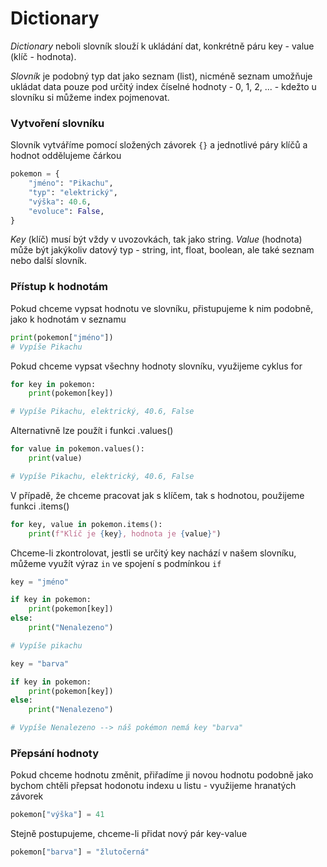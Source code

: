 # Dictionary

_Dictionary_ neboli slovník slouží k ukládání dat, konkrétně páru key - value (klíč - hodnota).

_Slovník_ je podobný typ dat jako seznam (list), nicméně seznam umožňuje ukládat data pouze pod určitý index číselné hodnoty - 0, 1, 2, ... - kdežto u slovníku si můžeme index pojmenovat.

### Vytvoření slovníku

Slovník vytváříme pomocí složených závorek `{}` a jednotlivé páry klíčů a hodnot oddělujeme čárkou

```python
pokemon = {
    "jméno": "Pikachu",
    "typ": "elektrický",
    "výška": 40.6,
    "evoluce": False,
}
```

_Key_ (klíč) musí být vždy v uvozovkách, tak jako string. _Value_ (hodnota) může být jakýkoliv datový typ - string, int, float, boolean, ale také seznam nebo další slovník.

### Přístup k hodnotám

Pokud chceme vypsat hodnotu ve slovníku, přistupujeme k nim podobně, jako k hodnotám v seznamu

```python
print(pokemon["jméno"])
# Vypíše Pikachu
```

Pokud chceme vypsat všechny hodnoty slovníku, využijeme cyklus for

```python
for key in pokemon:
    print(pokemon[key])

# Vypíše Pikachu, elektrický, 40.6, False
```

Alternativně lze použít i funkci .values()

```python
for value in pokemon.values():
    print(value)

# Vypíše Pikachu, elektrický, 40.6, False
```

V případě, že chceme pracovat jak s klíčem, tak s hodnotou, použijeme funkci .items()

```python
for key, value in pokemon.items():
    print(f"Klíč je {key}, hodnota je {value}")

```

Chceme-li zkontrolovat, jestli se určitý key nachází v našem slovníku, můžeme využít výraz `in` ve spojení s podmínkou `if`

```python
key = "jméno"

if key in pokemon:
    print(pokemon[key])
else:
    print("Nenalezeno")

# Vypíše pikachu
```

```python
key = "barva"

if key in pokemon:
    print(pokemon[key])
else:
    print("Nenalezeno")

# Vypíše Nenalezeno --> náš pokémon nemá key "barva"
```

### Přepsání hodnoty

Pokud chceme hodnotu změnit, přiřadíme ji novou hodnotu podobně jako bychom chtěli přepsat hodonotu indexu u listu - využijeme hranatých závorek

```python
pokemon["výška"] = 41
```

Stejně postupujeme, chceme-li přidat nový pár key-value

```python
pokemon["barva"] = "žlutočerná"
```

